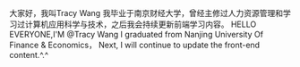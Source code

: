 大家好，我叫Tracy Wang
我毕业于南京财经大学，曾经主修过人力资源管理和学习过计算机应用科学与技术，之后我会持续更新前端学习内容。
HELLO EVERYONE,I'M @Tracy Wang
I graduated from Nanjing University Of Finance & Economics，
Next, I will continue to update the front-end content.^.^
